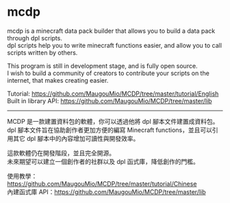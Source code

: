 # mcdp

mcdp is a minecraft data pack builder that allows you to build a data pack through dpl scripts.<br>
dpl scripts help you to write minecraft functions easier, and allow you to call scripts written by others.

This program is still in development stage, and is fully open source.<br>
I wish to build a community of creators to contribute your scripts on the internet, that makes creating easier.

Tutorial: <https://github.com/MaugouMio/MCDP/tree/master/tutorial/English><br>
Built in library API: <https://github.com/MaugouMio/MCDP/tree/master/lib>

---

MCDP 是一款建置資料包的軟體，你可以透過他將 dpl 腳本文件建置成資料包。<br>
dpl 腳本文件旨在協助創作者更加方便的編寫 Minecraft functions，並且可以引用其它 dpl 腳本中的內容增加可讀性與開發效率。

這款軟體仍在開發階段，並且完全開源。<br>
未來期望可以建立一個創作者的社群以及 dpl 函式庫，降低創作的門檻。

使用教學：<https://github.com/MaugouMio/MCDP/tree/master/tutorial/Chinese><br>
內建函式庫 API：<https://github.com/MaugouMio/MCDP/tree/master/lib>